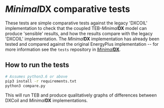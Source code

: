 # _Minimal_**DX** comparative tests

These tests are simple comparative tests against the legacy 'DXCOIL' implementation to check that the coupled TEB-_Minimal_**DX** model can produce 'sensible' results, and how the results compare with the legacy 'DXCOIL' implementation.
The _Minimal_**DX** implementation has already been tested and compared against the original EnergyPlus implementation -- for more information see the `tests` repository in [_Minimal_**DX**](https://github.com/dmey/minimal-dx).


## How to run the tests

``` sh
# Assumes python3.6 or above
pip3 install -r requirements.txt
python3 compare.py
```

This will run TEB and produce qualitatively graphs of differences between DXCoil and _Minimal_**DX** implementations.
